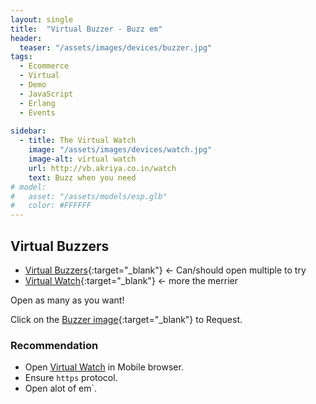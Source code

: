 ```yaml
---
layout: single
title:  "Virtual Buzzer - Buzz em"
header:
  teaser: "/assets/images/devices/buzzer.jpg"
tags:
  - Ecommerce
  - Virtual
  - Demo
  - JavaScript
  - Erlang
  - Events
  
sidebar:
  - title: The Virtual Watch
    image: "/assets/images/devices/watch.jpg"
    image-alt: virtual watch
    url: http://vb.akriya.co.in/watch
    text: Buzz when you need
# model:
#   asset: "/assets/models/esp.glb"
#   color: #FFFFFF
---
```

## Virtual Buzzers

* [Virtual Buzzers](https://vb.akriya.co.in){:target="_blank"} <- Can/should open multiple to try
* [Virtual Watch](https://vb.akriya.co.in/watch){:target="_blank"} <- more the merrier

Open as many as you want!

Click on the [Buzzer image](https://vb.akriya.co.in){:target="_blank"} to Request.


### Recommendation
* Open [Virtual Watch](https://vb.akriya.co.in/watch) in Mobile browser.
* Ensure `https` protocol.
* Open alot of em`.


